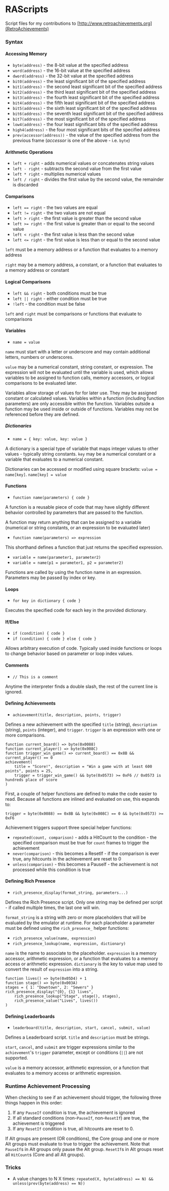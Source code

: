 # RAScripts
Script files for my contributions to [http://www.retroachievements.org](RetroAchievements)

### Syntax
#### Accessing Memory
* `byte(address)` - the 8-bit value at the specified address
* `word(address)` - the 16-bit value at the specified address
* `dword(address)` - the 32-bit value at the specified address
* `bit0(address)` - the least significant bit of the specified address
* `bit1(address)` - the second least significant bit of the specified address
* `bit2(address)` - the third least significant bit of the specified address
* `bit3(address)` - the fourth least significant bit of the specified address
* `bit4(address)` - the fifth least significant bit of the specified address
* `bit5(address)` - the sixth least significant bit of the specified address
* `bit6(address)` - the seventh least significant bit of the specified address
* `bit7(address)` - the most significant bit of the specified address
* `low4(address)` - the four least significant bits of the specified address
* `high4(address)` - the four most significant bits of the specified address
* `prev(accessor(address))` - the value of the specified address from the previous frame (_accessor_ is one of the above - i.e. `byte`)

#### Arithmetic Operations
* `left + right` - adds numerical values or concatenates string values
* `left - right` - subtracts the second value from the first value
* `left * right` - multiplies numerical values
* `left / right` - divides the first value by the second value, the remainder is discarded

#### Comparisons
* `left == right` - the two values are equal
* `left != right` - the two values are not equal
* `left > right` - the first value is greater than the second value
* `left >= right` - the first value is greater than or equal to the second value
* `left < right` - the first value is less than the second value
* `left <= right` - the first value is less than or equal to the second value

`left` must be a memory address or a function that evaluates to a memory address

`right` may be a memory address, a constant, or a function that evaluates to a memory address or constant

#### Logical Comparisons
* `left && right` - both conditions must be true
* `left || right` - either condition must be true
* `!left` - the condition must be false

`left` and `right` must be comparisons or functions that evaluate to comparisons

#### Variables
* `name = value`

`name` must start with a letter or underscore and may contain additional letters, numbers or underscores.

`value` may be a numerical constant, string constant, or expression. 
The expression will not be evaluated until the variable is used, which allows variables to be assigned to function calls, memory accessors, or logical comparisons to be evaluated later.

Variables allow storage of values for for later use. 
They may be assigned constant or calculated values. 
Variables within a function (including function parameters) are only accessible within the function. 
Variables outside a function may be used inside or outside of functions. 
Variables may not be referenced before they are defined.

##### Dictionaries
* `name = { key: value, key: value }`

A dictionary is a special type of variable that maps integer values to other values - typically string constants.
`key` may be a numerical constant or a variable that evaluates to a numerical constant.

Dictionaries can be accessed or modified using square brackets: `value = name[key]`. `name[key] = value`

#### Functions
* `function name(parameters) { code }`

A function is a reusable piece of code that may have slightly different behavior controlled by parameters that are passed to the function.

A function may return anything that can be assigned to a variable (numerical or string constants, or an expression to be evaluated later)

* `function name(parameters) => expression`

This shorthand defines a function that just returns the specified expression.

* `variable = name(parameter1, parameter2)`
* `variable = name(p1 = parameter1, p2 = parameter2)`

Functions are called by using the function name in an expression. Parameters may be passed by index or key.

#### Loops
* `for key in dictionary { code }`

Executes the specified code for each key in the provided dictionary.

#### If/Else
* `if (condition) { code }`
* `if (condition) { code } else { code }`

Allows arbitrary execution of code. Typically used inside functions or loops to change behavior based on parameter or loop index values.

#### Comments
* `// This is a comment`

Anytime the interpreter finds a double slash, the rest of the current line is ignored.

#### Defining Achievements
* `achievement(title, description, points, trigger)`

Defines a new achievement with the specified `title` (string), `description` (string), `points` (integer), and `trigger`.
`trigger` is an expression with one or more comparisons. 

```
function current_board() => byte(0x0088)
function current_player() => byte(0x008C)
function trigger_win_game() => current_board() == 0x8B && current_player() == 0
achievement(
    title = "Score!", description = "Win a game with at least 600 points", points = 25,
    trigger = trigger_win_game() && byte(0x0573) >= 0xF6 // 0x0573 is hundreds place of score
)
```
First, a couple of helper functions are defined to make the code easier to read. 
Because all functions are inlined and evaluated on use, this expands to:
```
trigger = byte(0x0088) == 0x8B && byte(0x008C) == 0 && byte(0x0573) >= 0xF6
```
Achievement triggers support three special helper functions:
* ```repeated(count, comparison)``` - adds a HitCount to the condition - the specified comparison must be true for `count` frames to trigger the achievement
* ```never(comparison)``` - this becomes a ResetIf - if the comparison is ever true, any hitcounts in the achievement are reset to 0
* ```unless(comparison)``` - this becomes a PauseIf - the achievement is not processed while this condition is true

#### Defining Rich Presence
* `rich_presence_display(format_string, parameters...)`

Defines the Rich Presence script. Only one string may be defined per script - if called multiple times, the last one will win.

`format_string` is a string with zero or more placeholders that will be evaluated by the emulator at runtime.
For each placeholder a parameter must be defined using the `rich_presence_` helper functions:
* `rich_presence_value(name, expression)`
* `rich_presence_lookup(name, expression, dictionary)`

`name` is the name to associate to the placeholder. 
`expression` is a memory accessor, arithmetic expression, or a function that evaluates to a memory access or arithmetic expression.
`dictionary` is the key to value map used to convert the result of `expression` into a string.

```
function lives() => byte(0x05D4) + 1
function stage() => byte(0x003A)
stages = { 1: "Downtown", 2: "Sewers" }
rich_presence_display("{0}, {1} lives",
    rich_presence_lookup("Stage", stage(), stages),
    rich_presence_value("Lives", lives())
)
```

#### Defining Leaderboards
* `leaderboard(title, description, start, cancel, submit, value)`

Defines a Leaderboard script. `title` and `description` must be strings.

`start`, `cancel`, and `submit` are trigger expressions similar to the `achievement`'s `trigger` parameter, except or conditions (`||`) are not supported.

`value` is a memory accessor, arithmetic expression, or a function that evaluates to a memory access or arithmetic expression.

### Runtime Achievement Processing
When checking to see if an achievement should trigger, the following three things happen in this order:
1) If any `PauseIf` condition is true, the achievement is ignored
2) If all standard conditions (non-`PauseIf`, non-`ResetIf`) are true, the achievement is triggered
3) If any `ResetIf` condition is true, all hitcounts are reset to 0.

If Alt groups are present (OR conditions), the Core group and one or more Alt groups must evaluate to true to trigger the achievement.
Note that `PauseIf`s in Alt groups only pause the Alt group. `ResetIf`s in Alt groups reset all `HitCount`s (Core and all Alt groups).

### Tricks
* A value changes to N X times: `repeated(X, byte(address) == N) && unless(prev(byte(address) == N))`